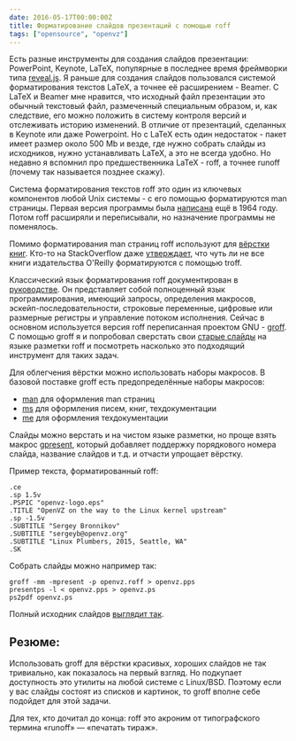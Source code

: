 ```yaml
---
date: 2016-05-17T00:00:00Z
title: Форматирование слайдов презентаций с помощью roff
tags: ["opensource", "openvz"]
---
```


Есть разные инструменты для создания слайдов презентации: PowerPoint, Keynote,
LaTeX, популярные в последнее время фреймворки типа
[reveal.js](http://lab.hakim.se/reveal-js/#/). Я раньше для создания слайдов
пользовался системой форматирования текстов LaTeX, а точнее её расширением -
Beamer. C LaTeX и Beamer мне нравится, что исходный файл презентации это обычный
текстовый файл, размеченный специальным образом, и, как следствие, его можно
положить в систему контроля версий и отслеживать историю изменений. В отличие от
презентаций, сделанных в Keynote или даже Powerpoint. Но c LaTeX есть один
недостаток - пакет имеет размер около 500 Mb и везде, где нужно собрать слайды
из исходников, нужно устанавливать LaTeX, а это не всегда удобно. Но недавно я
вспомнил про предшественника LaTeX - roff, а точнее runoff (почему так
называется позднее скажу).

Система форматирования текстов roff это один из ключевых компонентов любой Unix
системы - с его помощью форматируются man страницы. Первая версия программы была
[написана](http://manpages.bsd.lv/history.html) ещё в 1964 году. Потом roff
расширяли и переписывали, но назначение программы не поменялось.

Помимо форматирования man страниц roff используют для [вёрстки
книг](http://www.troff.org/pubs.html). Кто-то на StackOverflow даже
[утверждает](http://stackoverflow.com/a/336921/3665613), что чуть ли не все
книги издательства O'Reilly форматируются с помощью troff.

Классический язык форматирования roff документирован в
[руководстве](http://www.troff.org/54.pdf). Он представляет собой полноценный
язык программирования, имеющий запросы, определения макросов,
эскейп-последовательности, строковые переменные, цифровые или размерные регистры
и управление потоком исполнения. Сейчас в основном используется версия roff
переписанная проектом GNU - [groff](http://www.gnu.org/software/groff/). С
помощью groff я и попробовал сверстать свои [старые
слайды](https://speakerdeck.com/sergeyb/containers-in-the-upstream-kernel-as-compared-to-vz-kernel)
на языке разметки roff и посмотреть насколько это подходящий инструмент для
таких задач.  

Для облегчения вёрстки можно использовать наборы макросов. В базовой поставке groff
есть предопределённые наборы макросов:

* [man](http://linux.die.net/man/7/groff_man) для оформления man страниц
* [ms](http://linux.die.net/man/7/groff_ms) для оформления писем, книг, техдокументации
* [me](http://linux.die.net/man/7/groff_me) для оформления техдокументации

Слайды можно верстать и на чистом языке разметки, но проще взять макрос
[gpresent](https://staff.fnwi.uva.nl/b.diertens/useful/gpresent/), который
добавляет поддержку порядкового номера слайда, название слайдов и т.д. и отчасти
упрощает вёрстку.

Пример текста, форматированный roff:

```
.ce
.sp 1.5v
.PSPIC "openvz-logo.eps"
.TITLE "OpenVZ on the way to the Linux kernel upstream"
.sp -1.5v
.SUBTITLE "Sergey Bronnikov"
.SUBTITLE "sergeyb@openvz.org"
.SUBTITLE "Linux Plumbers, 2015, Seattle, WA"
.SK
```

Собрать слайды можно например так:

	groff -mm -mpresent -p openvz.roff > openvz.pps
	presentps -l < openvz.pps > openvz.ps
	ps2pdf openvz.ps

Полный исходник слайдов [выглядит так](https://gist.github.com/ligurio/38d765d9e083a01c2c12ea0d61493ce9).

## Резюме:

Использовать groff для вёрстки красивых, хороших слайдов не так тривиально, как
показалось на первый взгляд. Но подкупает доступность это утилиты на любой
системе с Linux/BSD. Поэтому если у вас слайды состоят из списков и картинок, то
groff вполне себе подойдет для этой задачи.

Для тех, кто дочитал до конца: roff это акроним от типографского термина
«runoff» — «печатать тираж».
